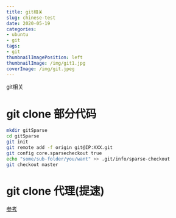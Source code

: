 ```yaml
---
title: git相关
slug: chinese-test
date: 2020-05-19
categories:
- ubuntu
- git
tags:
- git
thumbnailImagePosition: left
thumbnailImage: /img/git1.jpg
coverImage: /img/git.jpeg
---
```

git相关
<!--more-->


# git clone 部分代码
``` bash
mkdir gitSparse
cd gitSparse
git init
git remote add -f origin git@IP:XXX.git
git config core.sparsecheckout true
echo "some/sub-folder/you/want" >> .git/info/sparse-checkout
git checkout master
```

# git clone 代理(提速)

[参考](https://gitclone.com/)
